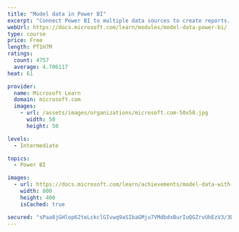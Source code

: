 ```yaml
---
title: "Model data in Power BI"
excerpt: "Connect Power BI to multiple data sources to create reports. Define the relationship between your data sources."
webUrl: https://docs.microsoft.com/learn/modules/model-data-power-bi/
type: course
price: Free
length: PT1H7M
ratings:
  count: 4757
  average: 4.706117
heat: 61

provider:
  name: Microsoft Learn
  domain: microsoft.com
  images:
    - url: /assets/images/organizations/microsoft.com-50x50.jpg
      width: 50
      height: 50

levels:
  - Intermediate

topics:
  - Power BI

images:
  - url: https://docs.microsoft.com/learn/achievements/model-data-with-power-bi-desktop-social.png
    width: 800
    height: 400
    isCached: true

secured: "sPaa8jGHlop62teLckclGIvwq9aSIbaGMju7VMdbdxBurIuQGZrvUhEzV3/3DkM2r/leF8HmhT9O5L+tPgusA5S9bAOaytO2u77hFal9UDfi8AXZCwOZtzKfDUQXk1fA37CJB8hHJVVnDMsHno/8Rx7ghAsQ4kE91jnu50FNDy2iwfjfneZBICK3ASlc7sMtMm6y1f5ww3tQ+K4pvswODtKDF3WYCkr8q3+2uERgI6rf7lF2PMMDaKvffAfNlUPZxafV0fG1Zz6Ltfhu38sxEpp82GXwsx78rSyUakvByLyzxmVKjmPdVuzdTCkw9af79nEuUgoGuYh4+92LeYsSsFdDAZcjGlFIGNeGTJ3J7L8EkzwewCrJX3S4ExD3ANycz+Lmb1IQkuwEa/7fxRK9UIqOPSoUiAwc7+GEFgaijWw=;LKTkkTtRf3k0kMItYwUQBg=="
---
```


